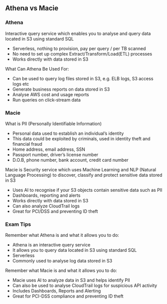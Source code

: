 ## Athena vs Macie

### Athena
Interactive query service which enables you to analyse and query data located in S3 using standard SQL
- Serverless, nothing to provision, pay per query / per TB scanned
- No need to set up complex Extract/Transform/Load(ETL) processes
- Works directly with data stored in S3

What Can Athena Be Used For:
- Can be used to query log files stored in S3, e.g. ELB logs, S3 access logs etc
- Generate business reports on data stored in S3
- Analyse AWS cost and usage reports
- Run queries on click-stream data

### Macie
What is PII (Personally Identifiable Information)
- Personal data used to establish an individual’s identity
- This data could be exploited by criminals, used in identity theft and financial fraud
- Home address, email address, SSN
- Passport number, driver’s license number
- D.O.B, phone number, bank account, credit card number

Macie is Security service which uses Machine Learning and NLP (Natural Language Processing) to discover, classify and protect sensitive data stored in S3
- Uses AI to recognise if your S3 objects contain sensitive data such as PII
- Dashboards, reporting and alerts
- Works directly with data stored in S3
- Can also analyze CloudTrail logs
- Great for PCI/DSS and preventing ID theft

### Exam Tips
Remember what Athena is and what it allows you to do:
- Athena is an interactive query service
- It allows you to query data located in S3 using standard SQL
- Serverless
- Commonly used to analyse log data stored in S3

Remember what Macie is and what it allows you to do:
- Macie uses AI to analyze data in S3 and helps identify PII
- Can also be used to analyse CloudTrail logs for suspicious API activity
- Includes Dashboards, Reports and Alerting
- Great for PCI-DSS compliance and preventing ID theft
